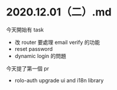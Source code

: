 # 2020.12.01（二）.md
今天開始有 task
- 改 router 要處理 email verify 的功能
- reset password
- dynamic login 的問題

今天提了第一個 pr
- rolo-auth upgrade ui and i18n library
